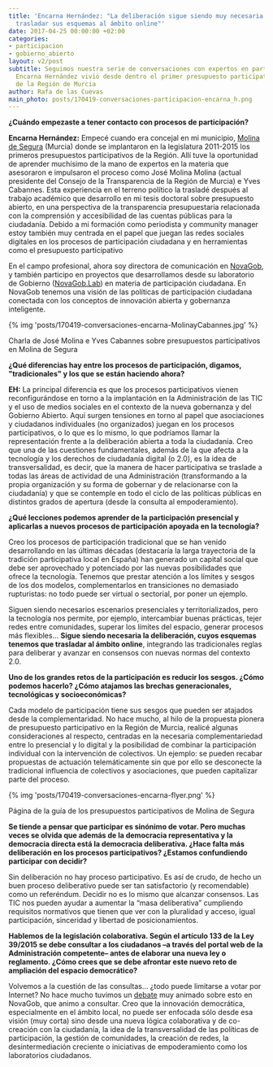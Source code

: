 ```yaml
---
title: 'Encarna Hernández: "La deliberación sigue siendo muy necesaria. Tenemos que
  trasladar sus esquemas al ámbito online"'
date: 2017-04-25 00:00:00 +02:00
categories:
- participacion
- gobierno_abierto
layout: v2/post
subtitle: Seguimos nuestra serie de conversaciones con expertos en participación ciudadana.
  Encarna Hernández vivió desde dentro el primer presupuesto participativo municipal
  de la Región de Murcia
author: Rafa de las Cuevas
main_photo: posts/170419-conversaciones-participacion-encarna_h.png
---
```


**¿Cuándo empezaste a tener contacto con procesos de participación?**

**Encarna Hernández:** Empecé cuando era concejal en mi municipio, [Molina de Segura](http://portal.molinadesegura.es/index.php?option=com_content&view=article&id=3174&Itemid=1167) (Murcia) donde se implantaron en la legislatura 2011-2015 los primeros presupuestos participativos de la Región. Allí tuve la oportunidad de aprender muchísimo de la mano de expertos en la materia que asesoraron e impulsaron el proceso como José Molina Molina (actual presidente del Consejo de la Transparencia de la Región de Murcia) e Yves Cabannes. Esta experiencia en el terreno político la trasladé después al trabajo académico que desarrollo en mi tesis doctoral sobre presupuesto abierto, en una perspectiva de la transparencia presupuestaria relacionada con la comprensión y accesibilidad de las cuentas públicas para la ciudadanía. Debido a mi formación como periodista y community manager estoy también muy centrada en el papel que juegan las redes sociales digitales en los procesos de participación ciudadana y en herramientas como el presupuesto participativo

En el campo profesional, ahora soy directora de comunicación en [NovaGob](http://novagob.org/), y también participo en proyectos que desarrollamos desde su laboratorio de Gobierno ([NovaGob.Lab](https://lab.novagob.org/)) en materia de participación ciudadana. En NovaGob tenemos una visión de las políticas de participación ciudadana conectada con los conceptos de innovación abierta y gobernanza inteligente.

<div class="separator blue short"></div>
{% img 'posts/170419-conversaciones-encarna-MolinayCabannes.jpg' %}
<p>Charla de José Molina e Yves Cabannes sobre presupuestos participativos en Molina de Segura</p>
<div class="separator blue short"></div>

**¿Qué diferencias hay entre los procesos de participación, digamos, "tradicionales" y los que se están haciendo ahora?**

**EH:** La principal diferencia es que los procesos participativos vienen reconfigurándose en torno a la implantación en la Administración de las TIC y el uso de medios sociales en el contexto de la nueva gobernanza y del Gobierno Abierto. Aquí surgen tensiones en torno al papel que asociaciones y ciudadanos individuales (no organizados) juegan en los procesos participativos, o lo que es lo mismo, lo que podríamos llamar la representación frente a la deliberación abierta a toda la ciudadanía. Creo que una de las cuestiones fundamentales, además de la que afecta a la tecnología y los derechos de ciudadanía digital (o 2.0), es la idea de transversalidad, es decir, que la manera de hacer participativa se traslade a todas las áreas de actividad de una Administración (transformando a la propia organización y su forma de gobernar y de relacionarse con la ciudadanía) y que se contemple en todo el ciclo de las políticas públicas en distintos grados de apertura (desde la consulta al empoderamiento).

**¿Qué lecciones podemos aprender de la participación presencial y aplicarlas a nuevos procesos de participación apoyada en la tecnología?**

Creo los procesos de participación tradicional que se han venido desarrollando en las últimas décadas (destacaría la larga trayectoria de la tradición participativa local en España) han generado un capital social que debe ser aprovechado y potenciado por las nuevas posibilidades que ofrece la tecnología. Tenemos que prestar atención a los límites y sesgos de los dos modelos, complementarlos en transiciones no demasiado rupturistas: no todo puede ser virtual o sectorial, por poner un ejemplo.

Siguen siendo necesarios escenarios presenciales y territorializados, pero la tecnología nos permite, por ejemplo, intercambiar buenas prácticas, tejer redes entre comunidades, superar los límites del espacio, generar procesos más flexibles… **Sigue siendo necesaria la deliberación, cuyos esquemas tenemos que trasladar al ámbito online**, integrando las tradicionales reglas para deliberar y avanzar en consensos con nuevas normas del contexto 2.0.  

**Uno de los grandes retos de la participación es reducir los sesgos. ¿Cómo podemos hacerlo? ¿Cómo atajamos las brechas generacionales, tecnológicas y socioeconómicas?**

Cada modelo de participación tiene sus sesgos que pueden ser atajados desde la complementaridad. No hace mucho, al hilo de la propuesta pionera de presupuesto participativo en la Región de Murcia, realicé algunas consideraciones al respecto, centradas en la necesaria complementariedad entre lo presencial y lo digital y la posibilidad de combinar la participación individual con la intervención de colectivos. Un ejemplo: se pueden recabar propuestas de actuación telemáticamente sin que por ello se desconecte la tradicional influencia de colectivos y asociaciones, que pueden capitalizar parte del proceso.

<div class="separator blue short"></div>
{% img 'posts/170419-conversaciones-encarna-flyer.png' %}
<p>Página de la guía de los presupuestos participativos de Molina de Segura</p>
<div class="separator blue short"></div>

**Se tiende a pensar que participar es sinónimo de votar. Pero muchas veces se olvida que además de la democracia representativa y la democracia directa está la democracia deliberativa. ¿Hace falta más deliberación en los procesos participativos? ¿Estamos confundiendo participar con decidir?**

Sin deliberación no hay proceso participativo. Es así de crudo, de hecho un buen proceso deliberativo puede ser tan satisfactorio (y recomendable) como un referéndum. Decidir no es lo mismo que alcanzar consensos. Las TIC nos pueden ayudar a aumentar la “masa deliberativa” cumpliendo requisitos normativos que tienen que ver con la pluralidad y acceso, igual participación, sinceridad y libertad de posicionamientos.

**Hablemos de la legislación colaborativa. Según el artículo 133 de la Ley 39/2015 se debe consultar a los ciudadanos –a través del portal web de la Administración competente– antes de elaborar una nueva ley o reglamento. ¿Cómo crees que se debe afrontar este nuevo reto de ampliación del espacio democrático?**

Volvemos a la cuestión de las consultas… ¿todo puede limitarse a votar por Internet? No hace mucho tuvimos un [debate](http://novagob.org/forums/debate/la-nueva-oleada-de-participacia3n-ciudadana-anos-limitamos-a-votar-por-internet/) muy animado sobre esto en NovaGob, que animo a consultar. Creo que la innovación democrática, especialmente en el ámbito local, no puede ser enfocada sólo desde esa visión (muy corta) sino desde una nueva lógica colaborativa y de co-creación con la ciudadanía, la idea de la transversalidad de las políticas de participación, la gestión de comunidades, la creación de redes, la desintermediación creciente o iniciativas de empoderamiento como los laboratorios ciudadanos.
